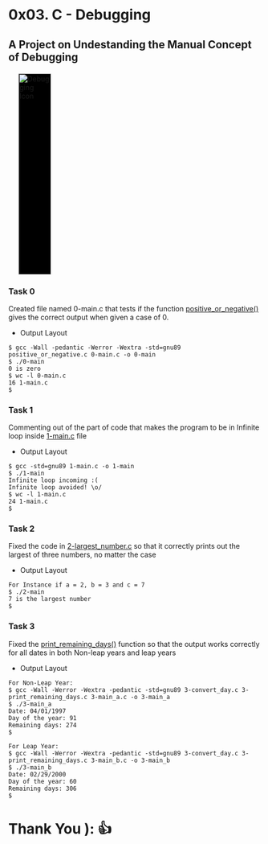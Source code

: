 #  0x03. C - Debugging
## A Project on Undestanding the Manual Concept of Debugging
<div style="background-color: black; width: 65; align-self: center; margin: 20px;">
    <img src="https://i.pinimg.com/736x/54/2a/1c/542a1c0ee23024c1daec8aaf7ccf3c90.jpg" alt="Debugging Icon" width="100%" height="400px">
</div>

### Task 0
Created file named 0-main.c that tests if the function [positive_or_negative()](https://github.com/Sobilo34/alx-low_level_programming/blob/master/0x01-variables_if_else_while/0-positive_or_negative.c) gives the correct output when given a case of 0.
- Output Layout
```script
$ gcc -Wall -pedantic -Werror -Wextra -std=gnu89 positive_or_negative.c 0-main.c -o 0-main
$ ./0-main
0 is zero
$ wc -l 0-main.c
16 1-main.c
$ 
```
### Task 1
Commenting out of the part of code that makes the program to be in Infinite loop inside [1-main.c](https://github.com/Sobilo34/alx-low_level_programming/blob/master/0x03-debugging/1-main.c) file
- Output Layout
```script
$ gcc -std=gnu89 1-main.c -o 1-main
$ ./1-main
Infinite loop incoming :(
Infinite loop avoided! \o/
$ wc -l 1-main.c
24 1-main.c
$
```
### Task 2
Fixed the code in [2-largest_number.c](https://github.com/Sobilo34/alx-low_level_programming/blob/master/0x03-debugging/2-largest_number.c) so that it correctly prints out the largest of three numbers, no matter the case
- Output Layout
```script
For Instance if a = 2, b = 3 and c = 7
$ ./2-main
7 is the largest number
$
```
### Task 3
Fixed the [print_remaining_days()](https://github.com/Sobilo34/alx-low_level_programming/blob/master/0x03-debugging/3-print_remaining_days.c) function so that the output works correctly for all dates in both Non-leap years and  leap years
- Output Layout
```script
For Non-Leap Year:
$ gcc -Wall -Werror -Wextra -pedantic -std=gnu89 3-convert_day.c 3-print_remaining_days.c 3-main_a.c -o 3-main_a 
$ ./3-main_a
Date: 04/01/1997
Day of the year: 91
Remaining days: 274
$

For Leap Year:
$ gcc -Wall -Werror -Wextra -pedantic -std=gnu89 3-convert_day.c 3-print_remaining_days.c 3-main_b.c -o 3-main_b 
$ ./3-main_b
Date: 02/29/2000
Day of the year: 60
Remaining days: 306
$
```

# Thank You ):   👍
